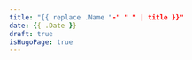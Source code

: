 ```yaml
---
title: "{{ replace .Name "-" " " | title }}"
date: {{ .Date }}
draft: true
isHugoPage: true
---
```


